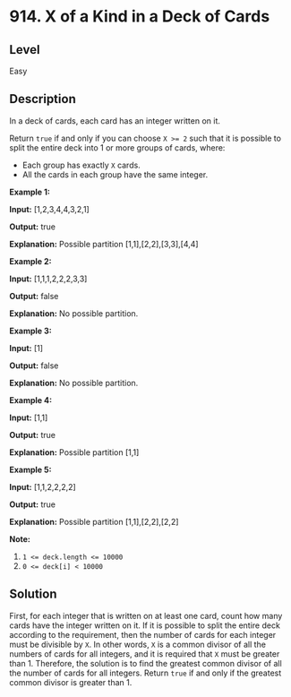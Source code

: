 # 914. X of a Kind in a Deck of Cards
## Level
Easy

## Description
In a deck of cards, each card has an integer written on it.

Return `true` if and only if you can choose `X >= 2` such that it is possible to split the entire deck into 1 or more groups of cards, where:

* Each group has exactly `X` cards.
* All the cards in each group have the same integer.

**Example 1:**

**Input:** [1,2,3,4,4,3,2,1]

**Output:** true

**Explanation:** Possible partition [1,1],[2,2],[3,3],[4,4]

**Example 2:**

**Input:** [1,1,1,2,2,2,3,3]

**Output:** false

**Explanation:** No possible partition.

**Example 3:**

**Input:** [1]

**Output:** false

**Explanation:** No possible partition.

**Example 4:**

**Input:** [1,1]

**Output:** true

**Explanation:** Possible partition [1,1]

**Example 5:**

**Input:** [1,1,2,2,2,2]

**Output:** true

**Explanation:** Possible partition [1,1],[2,2],[2,2]

**Note:**

1. `1 <= deck.length <= 10000`
2. `0 <= deck[i] < 10000`

## Solution
First, for each integer that is written on at least one card, count how many cards have the integer written on it. If it is possible to split the entire deck according to the requirement, then the number of cards for each integer must be divisible by `X`. In other words, `X` is a common divisor of all the numbers of cards for all integers, and it is required that `X` must be greater than 1. Therefore, the solution is to find the greatest common divisor of all the number of cards for all integers. Return `true` if and only if the greatest common divisor is greater than 1.
